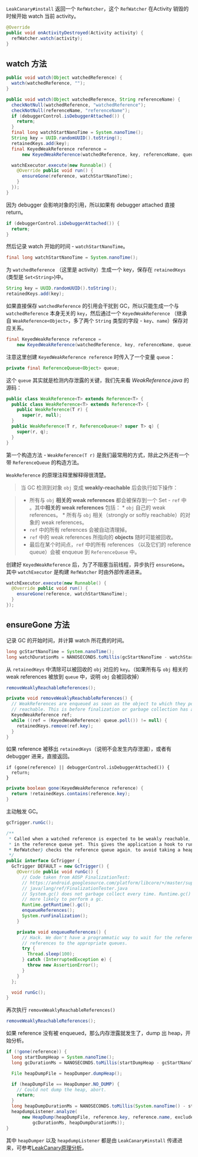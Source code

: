`LeakCanary#install` 返回一个 `RefWatcher`，这个 `RefWatcher` 在Activity 销毁的时候开始 watch 当前 activity。

```java
@Override
public void onActivityDestroyed(Activity activity) {
  refWatcher.watch(activity);
}
```

watch 方法
---

```java
public void watch(Object watchedReference) {
  watch(watchedReference, "");
}

public void watch(Object watchedReference, String referenceName) {
  checkNotNull(watchedReference, "watchedReference");
  checkNotNull(referenceName, "referenceName");
  if (debuggerControl.isDebuggerAttached()) {
    return;
  }
  final long watchStartNanoTime = System.nanoTime();
  String key = UUID.randomUUID().toString();
  retainedKeys.add(key);
  final KeyedWeakReference reference =
      new KeyedWeakReference(watchedReference, key, referenceName, queue);

  watchExecutor.execute(new Runnable() {
    @Override public void run() {
      ensureGone(reference, watchStartNanoTime);
    }
  });
}
```

因为 debugger 会影响对象的引用，所以如果有 debugger attached 直接 return。

```java
if (debuggerControl.isDebuggerAttached()) {
  return;
}
```

然后记录 watch 开始的时间 - `watchStartNanoTime`。

```java
final long watchStartNanoTime = System.nanoTime();
```

为 `watchedReference` （这里是 activity）生成一个 key，保存在 `retainedKeys` (类型是 `Set<String>`)中。

```java
String key = UUID.randomUUID().toString();
retainedKeys.add(key);
```

如果直接保存 `watchedReference` 的引用会干扰到 GC，所以只能生成一个与 `watchedReference` 本身无关的 `key`，然后通过一个 `KeyedWeakReference` （继承自 `WeakReference<Object>`，多了两个 `String` 类型的字段 - `key`、`name`）保存对应关系。

```java
final KeyedWeakReference reference =
    new KeyedWeakReference(watchedReference, key, referenceName, queue);
```

注意这里创建 `KeyedWeakReference reference` 时传入了一个变量 `queue`：

```java
private final ReferenceQueue<Object> queue;
```

这个 `queue` 其实就是检测内存泄露的关键，我们先来看 *WeakReference.java* 的源码：
```java
public class WeakReference<T> extends Reference<T> {
  public class WeakReference<T> extends Reference<T> {
    public WeakReference(T r) {
      super(r, null);
  }
  public WeakReference(T r, ReferenceQueue<? super T> q) {
    super(r, q);
  }
}
```

第一个构造方法 - `WeakReference(T r)` 是我们最常用的方式，除此之外还有一个带 `ReferenceQueue` 的构造方法。

`WeakReference` 的原理注释里解释得很清楚。

> 当 GC 检测到对象 `obj` 变成 **weakly-reachable** 后会执行如下操作：

> * 所有与 `obj` **相关的 weak references** 都会被保存到一个 Set - `ref` 中 。其中**相关的 weak references** 包括：
    * `obj` 自己的 weak references。
    * 所有与 `obj` 相关（strongly or softly reachable）的对象的 weak references。
> * `ref` 中的所有 references 会被自动清理掉。
> * `ref` 中的 weak references 所指向的 **objects** 随时可能被回收。
> * 最后在某个时间点，`ref` 中的所有 references （以及它们的 reference queue）会被 enqueue 到 `ReferenceQueue` 中。

创建好 `KeyedWeakReference` 后，为了不阻塞当前线程，异步执行 `ensureGone`。其中 `watchExecutor` 是构建 `RefWatcher` 时由外部传递进来。

```java
watchExecutor.execute(new Runnable() {
  @Override public void run() {
    ensureGone(reference, watchStartNanoTime);
  }
});
```

ensureGone 方法
---

记录 GC 的开始时间，并计算 watch 所花费的时间。
```java
long gcStartNanoTime = System.nanoTime();
long watchDurationMs = NANOSECONDS.toMillis(gcStartNanoTime - watchStartNanoTime);
```

从 `retainedKeys` 中清除可以被回收的 `obj` 对应的 `key`。（如果所有与 `obj` 相关的 weak references 被放到 `queue` 中，说明 `obj` 会被回收掉）

```java
removeWeaklyReachableReferences();
```

```java
private void removeWeaklyReachableReferences() {
  // WeakReferences are enqueued as soon as the object to which they point to becomes weakly
  // reachable. This is before finalization or garbage collection has actually happened.
  KeyedWeakReference ref;
  while ((ref = (KeyedWeakReference) queue.poll()) != null) {
    retainedKeys.remove(ref.key);
  }
}
```

如果 reference 被移出 `retainedKeys`（说明不会发生内存泄漏），或者有 debugger 进来，直接返回。

```
if (gone(reference) || debuggerControl.isDebuggerAttached()) {
  return;
}
```

```java
private boolean gone(KeyedWeakReference reference) {
  return !retainedKeys.contains(reference.key);
}
```

主动触发 GC。

```java
gcTrigger.runGc();
```

```java
/**
 * Called when a watched reference is expected to be weakly reachable, but hasn't been enqueued
 * in the reference queue yet. This gives the application a hook to run the GC before the {@link
 * RefWatcher} checks the reference queue again, to avoid taking a heap dump if possible.
 */
public interface GcTrigger {
  GcTrigger DEFAULT = new GcTrigger() {
    @Override public void runGc() {
      // Code taken from AOSP FinalizationTest:
      // https://android.googlesource.com/platform/libcore/+/master/support/src/test/java/libcore/
      // java/lang/ref/FinalizationTester.java
      // System.gc() does not garbage collect every time. Runtime.gc() is
      // more likely to perform a gc.
      Runtime.getRuntime().gc();
      enqueueReferences();
      System.runFinalization();
    }

    private void enqueueReferences() {
      // Hack. We don't have a programmatic way to wait for the reference queue daemon to move
      // references to the appropriate queues.
      try {
        Thread.sleep(100);
      } catch (InterruptedException e) {
        throw new AssertionError();
      }
    }
  };

  void runGc();
}
```

再次执行 `removeWeaklyReachableReferences()`

```java
removeWeaklyReachableReferences();
```
如果 reference 没有被 enqueued，那么内存泄露就发生了，dump 出 heap，开始分析。

```java
if (!gone(reference)) {
  long startDumpHeap = System.nanoTime();
  long gcDurationMs = NANOSECONDS.toMillis(startDumpHeap - gcStartNanoTime);

  File heapDumpFile = heapDumper.dumpHeap();

  if (heapDumpFile == HeapDumper.NO_DUMP) {
    // Could not dump the heap, abort.
    return;
  }
  long heapDumpDurationMs = NANOSECONDS.toMillis(System.nanoTime() - startDumpHeap);
  heapdumpListener.analyze(
      new HeapDump(heapDumpFile, reference.key, reference.name, excludedRefs, watchDurationMs,
          gcDurationMs, heapDumpDurationMs));
}
```

其中 `heapDumper` 以及 `heapdumpListener` 都是由 `LeakCanary#install` 传递进来，可参考[LeakCanary原理分析](README.md)。
